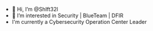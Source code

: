 - 👋 Hi, I’m @ShIft32l
- 👀 I’m interested in Security | BlueTeam | DFIR
- I'm currently a Cybersecurity Operation Center Leader

<!---
ShIft32l/ShIft32l is a ✨ special ✨ repository because its `README.md` (this file) appears on your GitHub profile.
You can click the Preview link to take a look at your changes.
--->
